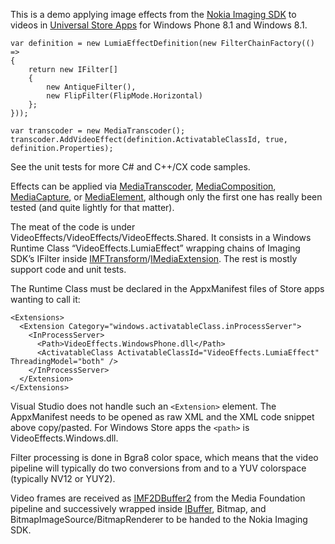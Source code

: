 This is a demo applying image effects from the [Nokia Imaging SDK](http://developer.nokia.com/resources/library/Imaging_API_Ref/index.html) to videos in [Universal Store Apps](http://msdn.microsoft.com/en-us/library/windows/apps/dn609832.aspx) for Windows Phone 8.1 and Windows 8.1.

    var definition = new LumiaEffectDefinition(new FilterChainFactory(() =>
    {
        return new IFilter[]
        {
            new AntiqueFilter(),
            new FlipFilter(FlipMode.Horizontal)
        };
    }));

    var transcoder = new MediaTranscoder();
    transcoder.AddVideoEffect(definition.ActivatableClassId, true, definition.Properties);

See the unit tests for more C# and C++/CX code samples. 

Effects can be applied via [MediaTranscoder](http://msdn.microsoft.com/en-us/library/windows/apps/windows.media.transcoding.mediatranscoder.aspx), [MediaComposition](http://msdn.microsoft.com/en-us/library/windows/apps/xaml/windows.media.editing.mediacomposition.aspx), [MediaCapture](http://msdn.microsoft.com/en-us/library/windows/apps/xaml/windows.media.capture.mediacapture.aspx), or [MediaElement](http://msdn.microsoft.com/en-us/library/windows/apps/xaml/windows.ui.xaml.controls.mediaelement.aspx), although only the first one has really been tested (and quite lightly for that matter).

The meat of the code is under VideoEffects/VideoEffects/VideoEffects.Shared. It consists in a Windows Runtime Class “VideoEffects.LumiaEffect” wrapping chains of Imaging SDK’s IFilter inside [IMFTransform](http://msdn.microsoft.com/en-us/library/windows/desktop/ms696260)/[IMediaExtension](http://msdn.microsoft.com/en-us/library/windows/apps/windows.media.imediaextension.aspx). The rest is mostly support code and unit tests. 

The Runtime Class must be declared in the AppxManifest files of Store apps wanting to call it:

    <Extensions>
      <Extension Category="windows.activatableClass.inProcessServer">
        <InProcessServer>
          <Path>VideoEffects.WindowsPhone.dll</Path>
          <ActivatableClass ActivatableClassId="VideoEffects.LumiaEffect" ThreadingModel="both" />
        </InProcessServer>
      </Extension>
    </Extensions>

Visual Studio does not handle such an `<Extension>` element. The AppxManifest needs to be opened as raw XML and the XML code snippet above copy/pasted. For Windows Store apps the `<path>` is VideoEffects.Windows.dll.

Filter processing is done in Bgra8 color space, which means that the video pipeline will typically do two conversions from and to a YUV colorspace (typically NV12 or YUY2).

Video frames are received as [IMF2DBuffer2](http://msdn.microsoft.com/en-us/library/windows/desktop/hh447827) from the Media Foundation pipeline and successively wrapped inside [IBuffer](http://msdn.microsoft.com/en-us/library/windows/apps/windows.storage.streams.ibuffer.aspx), Bitmap, and BitmapImageSource/BitmapRenderer to be handed to the Nokia Imaging SDK.
